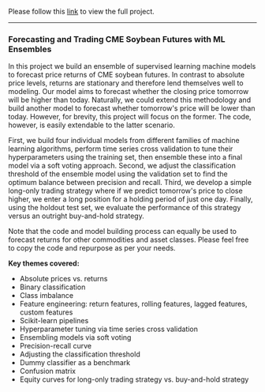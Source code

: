 Please follow this [link](https://nbviewer.org/github/vzinkovski/forecasting_trading_futures_ml_ensembles/blob/main/forecasting_trading_soybean_futures_ml_ensembles.ipynb) to view the full project.

---

### Forecasting and Trading CME Soybean Futures with ML Ensembles

In this project we build an ensemble of supervised learning machine models to forecast price returns of CME soybean futures. In contrast to absolute price levels, returns are stationary and therefore lend themselves well to modeling. Our model aims to forecast whether the closing price tomorrow will be higher than today. Naturally, we could extend this methodology and build another model to forecast whether tomorrow's price will be lower than today. However, for brevity, this project will focus on the former. The code, however, is easily extendable to the latter scenario.

First, we build four individual models from different families of machine learning algorithms, perform time series cross validation to tune their hyperparameters using the training set, then ensemble these into a final model via a soft voting approach. Second, we adjust the classification threshold of the ensemble model using the validation set to find the optimum balance between precision and recall. Third, we develop a simple long-only trading strategy where if we predict tomorrow's price to close higher, we enter a long position for a holding period of just one day. Finally, using the holdout test set, we evaluate the performance of this strategy versus an outright buy-and-hold strategy.

Note that the code and model building process can equally be used to forecast returns for other commodities and asset classes. Please feel free to copy the code and repurpose as per your needs.

**Key themes covered:**
- Absolute prices vs. returns
- Binary classification
- Class imbalance
- Feature engineering: return features, rolling features, lagged features, custom features
- Scikit-learn pipelines
- Hyperparameter tuning via time series cross validation
- Ensembling models via soft voting
- Precision-recall curve
- Adjusting the classification threshold
- Dummy classifier as a benchmark
- Confusion matrix
- Equity curves for long-only trading strategy vs. buy-and-hold strategy
